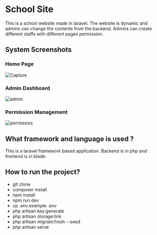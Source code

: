 # School Site
This is a school website made in laravel. The website is dynamic and admins can change the contents from the backend. Admins can create different staffs with different pages permission.

## System Screenshots
### Home Page 
![Capture](https://github.com/rachit5t/School-Site/assets/117898868/e08bd4e8-d002-47e1-b089-83064eaf7a48)
### Admin Dashboard
![admin](https://github.com/rachit5t/School-Site/assets/117898868/3a36e48d-c4e1-4fe7-87c1-c6f670de8c94)
### Permission Management
![permissios](https://github.com/rachit5t/School-Site/assets/117898868/ddeb1116-2500-4c0a-b13c-f5b551e62462)

## What framework and language is used ?
This is a laravel framework based application. Backend is in php and frontend is in blade.

## How to run the project?
- git clone <url>
- composer install
- npm install
- npm run dev 
- cp .env.example .env
- php artisan key:generate
- php artisan storage:link
- php artisan migrate:fresh --seed
- php artisan serve
